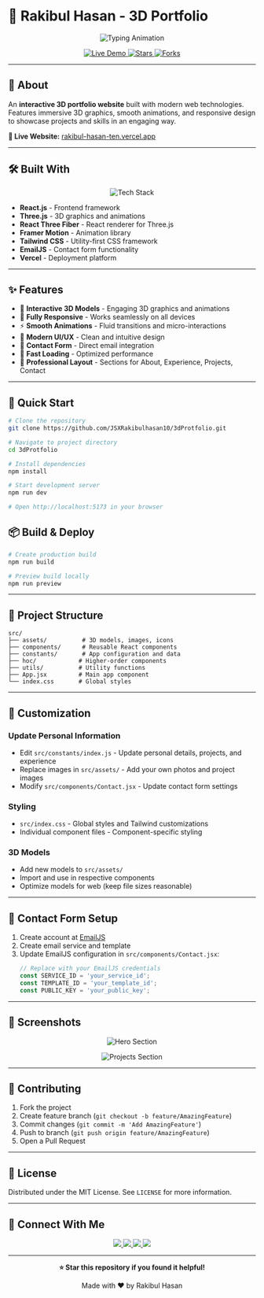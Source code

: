 # 🌌 Rakibul Hasan - 3D Portfolio

<p align="center">
  <img src="https://readme-typing-svg.herokuapp.com?size=26&duration=3000&color=58A6FF&center=true&vCenter=true&width=600&lines=3D+Interactive+Portfolio;React+%2B+Three.js+%2B+Framer+Motion;Modern+Web+Development" alt="Typing Animation">
</p>

<p align="center">
  <a href="https://Ronju-ten.vercel.app/">
    <img src="https://img.shields.io/badge/🌐_Live_Demo-00C7B7?style=for-the-badge&logo=vercel&logoColor=white" alt="Live Demo">
  </a>
  <a href="https://github.com/JSXRakibulhasan10/3dProtfolio">
    <img src="https://img.shields.io/github/stars/JSXRakibulhasan10/3dProtfolio?style=for-the-badge&logo=github&color=yellow" alt="Stars">
  </a>
  <a href="https://github.com/JSXRakibulhasan10/3dProtfolio/fork">
    <img src="https://img.shields.io/github/forks/JSXRakibulhasan10/3dProtfolio?style=for-the-badge&logo=github&color=green" alt="Forks">
  </a>
</p>

---

## 🎯 About

An **interactive 3D portfolio website** built with modern web technologies. Features immersive 3D graphics, smooth animations, and responsive design to showcase projects and skills in an engaging way.

**🔗 Live Website:** [rakibul-hasan-ten.vercel.app](https://rakibul-hasan-ten.vercel.app/)

---

## 🛠️ Built With

<p align="center">
  <img src="https://skillicons.dev/icons?i=react,threejs,tailwind,javascript,vercel" alt="Tech Stack">
</p>

- **React.js** - Frontend framework
- **Three.js** - 3D graphics and animations  
- **React Three Fiber** - React renderer for Three.js
- **Framer Motion** - Animation library
- **Tailwind CSS** - Utility-first CSS framework
- **EmailJS** - Contact form functionality
- **Vercel** - Deployment platform

---

## ✨ Features

- 🌟 **Interactive 3D Models** - Engaging 3D graphics and animations
- 📱 **Fully Responsive** - Works seamlessly on all devices
- ⚡ **Smooth Animations** - Fluid transitions and micro-interactions  
- 🎨 **Modern UI/UX** - Clean and intuitive design
- 📧 **Contact Form** - Direct email integration
- 🚀 **Fast Loading** - Optimized performance
- 🌙 **Professional Layout** - Sections for About, Experience, Projects, Contact

---

## 🚀 Quick Start

```bash
# Clone the repository
git clone https://github.com/JSXRakibulhasan10/3dProtfolio.git

# Navigate to project directory
cd 3dProtfolio

# Install dependencies
npm install

# Start development server
npm run dev

# Open http://localhost:5173 in your browser
```

## 📦 Build & Deploy

```bash
# Create production build
npm run build

# Preview build locally
npm run preview
```

---

## 📂 Project Structure

```
src/
├── assets/          # 3D models, images, icons
├── components/      # Reusable React components
├── constants/       # App configuration and data
├── hoc/            # Higher-order components
├── utils/          # Utility functions
├── App.jsx         # Main app component
└── index.css       # Global styles
```

---

## 🎨 Customization

### Update Personal Information
- Edit `src/constants/index.js` - Update personal details, projects, and experience
- Replace images in `src/assets/` - Add your own photos and project images
- Modify `src/components/Contact.jsx` - Update contact form settings

### Styling
- `src/index.css` - Global styles and Tailwind customizations
- Individual component files - Component-specific styling

### 3D Models
- Add new models to `src/assets/`
- Import and use in respective components
- Optimize models for web (keep file sizes reasonable)

---

## 📧 Contact Form Setup

1. Create account at [EmailJS](https://www.emailjs.com/)
2. Create email service and template
3. Update EmailJS configuration in `src/components/Contact.jsx`:
   ```javascript
   // Replace with your EmailJS credentials
   const SERVICE_ID = 'your_service_id';
   const TEMPLATE_ID = 'your_template_id';
   const PUBLIC_KEY = 'your_public_key';
   ```

---

## 🌟 Screenshots

<p align="center">
  <img src="https://via.placeholder.com/800x400/1a1a2e/58A6FF?text=Hero+Section+with+3D+Model" alt="Hero Section">
</p>

<p align="center">
  <img src="https://via.placeholder.com/800x400/1a1a2e/58A6FF?text=Projects+Gallery+3D+View" alt="Projects Section">
</p>

---

## 🤝 Contributing

1. Fork the project
2. Create feature branch (`git checkout -b feature/AmazingFeature`)
3. Commit changes (`git commit -m 'Add AmazingFeature'`)
4. Push to branch (`git push origin feature/AmazingFeature`)
5. Open a Pull Request

---

## 📄 License

Distributed under the MIT License. See `LICENSE` for more information.

---

## 🔗 Connect With Me

<p align="center">
  <a href="https://rakibul-hasan-ten.vercel.app/">
    <img src="https://img.shields.io/badge/Portfolio-00C7B7?style=for-the-badge&logo=react&logoColor=white">
  </a>
  <a href="mailto:rakibulhasanrabbi96@gmail.com">
    <img src="https://img.shields.io/badge/Email-EA4335?style=for-the-badge&logo=gmail&logoColor=white">
  </a>
  <a href="https://linkedin.com/in/your-profile">
    <img src="https://img.shields.io/badge/LinkedIn-0A66C2?style=for-the-badge&logo=linkedin&logoColor=white">
  </a>
  <a href="https://github.com/JSXRakibulhasan10">
    <img src="https://img.shields.io/badge/GitHub-181717?style=for-the-badge&logo=github&logoColor=white">
  </a>
</p>

---

<p align="center">
  <b>⭐ Star this repository if you found it helpful!</b>
</p>

<p align="center">Made with ❤️ by Rakibul Hasan</p>
